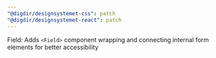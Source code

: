 ```yaml
---
"@digdir/designsystemet-css": patch
"@digdir/designsystemet-react": patch
---
```


Field: Adds `<Field>` component wrapping and connecting internal form elements for better accessibility
